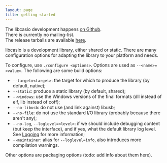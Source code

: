 ```yaml
---
layout: page
title: getting started
---
```

The libcasio development happens [on Github][gh].  
There is currently no mailing-list.  
The release tarballs are available [here][pub].

libcasio is a development library, either shared or static.
There are many configuration options for adapting the library to your
platform and needs.

To configure, use `./configure <options>`. Options are used as
`--<name>=<value>`. The following are some build options:

- `--target=<target>`: the target for which to produce the library (by default,
  native);
- `--static`: produce a static library (by default, shared);
- `--windows`: use the Windows versions of the final formats (dll instead of
  elf, lib instead of coff);
- `--no-libusb`: do not use (and link against) libusb;
- `--no-file`: do not use the standard I/O library (probably because there
  aren't any);
- `--no-log`, `--loglevel=<level>`: if we should include debugging content
  (but keep the interface), and if yes, what the default library log level.
  See [Logging](logging.html) for more information;
- `--maintainer`: alias for `--loglevel=info`, also introduces more
  compilation warnings.

Other options are packaging options (todo: add info about them here).

[gh]: https://github.com/PlaneteCasio/libcasio
[pub]: https://libcasio.planet-casio.com/pub/
